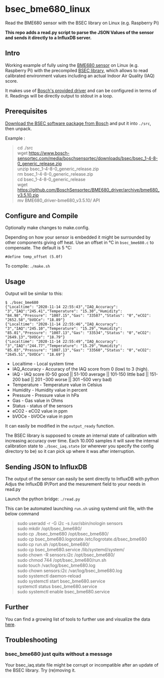 # bsec_bme680_linux

Read the BME680 sensor with the BSEC library on Linux (e.g. Raspberry Pi)

**This repo adds a read.py script to parse the JSON Values of the sensor and sends it directly to a InfluxDB server.**

## Intro

Working example of fully using the
[BME680 sensor](https://www.bosch-sensortec.com/en/bst/products/all_products/bme680)
on Linux (e.g. Raspberry Pi) with the precompiled
[BSEC library](https://www.bosch-sensortec.com/bst/products/all_products/bsec),
which allows to read calibrated environment values including an actual Indoor
Air Quality (IAQ) score.

It makes use of
[Bosch's provided driver](https://github.com/BoschSensortec/BME680_driver)
and can be configured in terms of it.
Readings will be directly output to stdout in a loop.

## Prerequisites

[Download the BSEC software package from Bosch](https://www.bosch-sensortec.com/bst/products/all_products/bsec)
and put it into `./src`, then unpack.

Example :  
> cd ./src  
> wget https://www.bosch-sensortec.com/media/boschsensortec/downloads/bsec/bsec_1-4-8-0_generic_release.zip  
> unzip bsec_1-4-8-0_generic_release.zip  
> rm bsec_1-4-8-0_generic_release.zip  
> cd bsec_1-4-8-0_generic_release  
> wget https://github.com/BoschSensortec/BME680_driver/archive/bme680_v3.5.10.zip  
> mv BME680_driver-bme680_v3.5.10/ API  


## Configure and Compile

Optionally make changes to make.config.

Depending on how your sensor is embedded it might be surrounded by other
components giving off heat. Use an offset in °C in `bsec_bme680.c` to
compensate. The default is 5 °C:
```
#define temp_offset (5.0f)
```

To compile: `./make.sh`

## Usage

Output will be similar to this:

```
$ ./bsec_bme680
{"Localtime": "2020-11-14 22:55:43","IAQ_Accuracy": "3","IAQ":"245.41","Temperature": "15.30","Humidity": "84.98","Pressure": "1007.15","Gas": "33587","Status": "0","eCO2": "2652.58","bVOCe": "18.89"}  
{"Localtime": "2020-11-14 22:55:46","IAQ_Accuracy": "3","IAQ":"245.10","Temperature": "15.29","Humidity": "85.01","Pressure": "1007.13","Gas": "33534","Status": "0","eCO2": "2649.13","bVOCe": "18.79"}  
{"Localtime": "2020-11-14 22:55:49","IAQ_Accuracy": "3","IAQ":"244.77","Temperature": "15.29","Humidity": "85.03","Pressure": "1007.13","Gas": "33560","Status": "0","eCO2": "2645.51","bVOCe": "18.69"}  
```
* Localtime - Local system time
* IAQ_Accuracy - Accuracy of the IAQ score from 0 (low) to 3 (high).  
* IAQ - IAQ score (0-50 good || 51-100 average || 101-150 little bad || 151-200 bad || 201 –300 worse || 301 –500 very bad)  
* Temperature - Temperature value in Celsius
* Humidity - Humidity value in percent
* Pressure - Pressure value in hPa
* Gas - Gas value in Ohms
* Status - status of the sensors
* eCO2 - eCO2 value in ppm
* bVOCe - bVOCe value in ppm

It can easily be modified in the `output_ready` function.

The BSEC library is supposed to create an internal state of calibration with
increasing accuracy over time. Each 10.000 samples it will save the internal
calibration state to `./bsec_iaq.state` (or wherever you specify the config
directory to be) so it can pick up where it was after interruption.

## Sending JSON to InfluxDB

The output of the sensor can easily be sent directly to InfluxDB with python
Adjus the InfluxDB IP/Port and the mesurement field to your needs in read.py

Launch the python bridge:
`./read.py`

This can be automated launching `run.sh` using systemd unit file, with the below command  
> sudo useradd -r -G i2c -s /usr/sbin/nologin sensors  
> sudo mkdir /opt/bsec_bme680/  
> sudo cp ./bsec_bme680 /opt/bsec_bme680/  
> sudo cp bsec_bme680.logrotate /etc/logrotate.d/bsec_bme680  
> sudo cp run.sh /opt/bsec_bme680/  
> sudo cp bsec_bme680.service /lib/systemd/system/  
> sudo chown -R sensors:i2c /opt/bsec_bme680/  
> sudo chmod 744 /opt/bsec_bme680/run.sh  
> sudo touch /var/log/bsec_bme680.log  
> sudo chown sensors:i2c /var/log/bsec_bme680.log  
> sudo systemctl daemon-reload  
> sudo systemctl start bsec_bme680.service  
> systemctl status bsec_bme680.service  
> sudo systemctl enable bsec_bme680.service  

## Further

You can find a growing list of tools to further use and visualize the data
[here](https://github.com/alexh-name/bme680_outputs).

## Troubleshooting

### bsec_bme680 just quits without a message

Your bsec_iaq.state file might be corrupt or incompatible after an update of the
BSEC library. Try (re)moving it.

